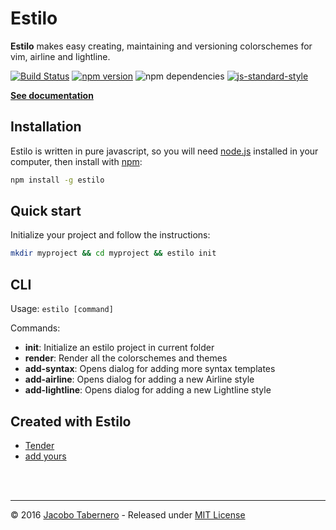 Estilo
======

**Estilo** makes easy creating, maintaining and versioning colorschemes for vim, airline and lightline.


[![Build Status](https://travis-ci.org/jacoborus/estilo.svg?branch=master)](https://travis-ci.org/jacoborus/estilo) [![npm version](https://badge.fury.io/js/estilo.svg)](https://www.npmjs.com/package/estilo) ![npm dependencies](https://david-dm.org/jacoborus/estilo.svg) [![js-standard-style](https://img.shields.io/badge/code%20style-standard-brightgreen.svg)](http://standardjs.com/)

**[See documentation](http://estilo.jacoborus.codes)**


## Installation

Estilo is written in pure javascript, so you will need [node.js](https://nodejs.org) installed in your computer, then install with [npm](https://www.npmjs.com/package/estilo):

```sh
npm install -g estilo
```


## Quick start

Initialize your project and follow the instructions:

```sh
mkdir myproject && cd myproject && estilo init
```

## CLI

Usage: `estilo [command]`

Commands:

- **init**: Initialize an estilo project in current folder
- **render**: Render all the colorschemes and themes
- **add-syntax**: Opens dialog for adding more syntax templates
- **add-airline**: Opens dialog for adding a new Airline style
- **add-lightline**: Opens dialog for adding a new Lightline style


## Created with Estilo

- [Tender](https://github.com/jacoborus/tender.vim)
- [add yours](https://github.com/jacoborus/estilo/issues/new)


<br><br>

---

© 2016 [Jacobo Tabernero](http://jacoborus.codes) - Released under [MIT License](https://raw.github.com/jacoborus/estilo/master/LICENSE)

